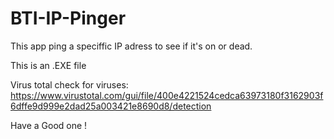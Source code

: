 # BTI-IP-Pinger
This app ping a speciffic IP adress to see if it's on or dead. 

This is an .EXE file

Virus total check for viruses: https://www.virustotal.com/gui/file/400e4221524cedca63973180f3162903f6dffe9d999e2dad25a003421e8690d8/detection 

Have a Good one !
